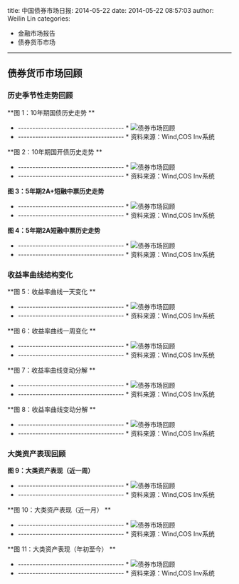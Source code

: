 title: 中国债券市场日报: 2014-05-22 
date: 2014-05-22 08:57:03 
author: Weilin Lin
categories:
- 金融市场报告
- 债券货币市场
---




## 债券货币市场回顾
### 历史季节性走势回顾




**图 1：10年期国债历史走势 ** 
* ------------------------------------- *
![债券市场回顾](/images/Yr10.png)
* ------------------------------------- *
资料来源：Wind,COS Inv系统

**图 2：10年期国开债历史走势 ** 
* ------------------------------------- *
![债券市场回顾](/images/Yr10_gk.png)
* ------------------------------------- *
资料来源：Wind,COS Inv系统

**图 3：5年期2A+短融中票历史走势** 
* ------------------------------------- *
![债券市场回顾](/images/Yr5_2ap_drzp.png)
* ------------------------------------- *
资料来源：Wind,COS Inv系统

**图 4：5年期2A短融中票历史走势** 
* ------------------------------------- *
![债券市场回顾](/images/Yr5_2a_drzp.png)
* ------------------------------------- *
资料来源：Wind,COS Inv系统


### 收益率曲线结构变化






**图 5：收益率曲线一天变化 ** 
* ------------------------------------- *
![债券市场回顾](/images/ycDiffDay.png)
* ------------------------------------- *
资料来源：Wind,COS Inv系统


**图 6：收益率曲线一周变化 ** 
* ------------------------------------- *
![债券市场回顾](/images/ycDiffWeek.png)
* ------------------------------------- *
资料来源：Wind,COS Inv系统

**图 7：收益率曲线变动分解 ** 
* ------------------------------------- *
![债券市场回顾](/images/ycDecompose2014.png)
* ------------------------------------- *
资料来源：Wind,COS Inv系统

**图 8：收益率曲线变动分解 ** 
* ------------------------------------- *
![债券市场回顾](/images/ycDecompose2008.png)
* ------------------------------------- *
资料来源：Wind,COS Inv系统

### 大类资产表现回顾


**图 9：大类资产表现（近一周）** 
* ------------------------------------- *
![债券市场回顾](/images/assetWeek.png)
* ------------------------------------- *
资料来源：Wind,COS Inv系统

**图 10：大类资产表现（近一月） ** 
* ------------------------------------- *
![债券市场回顾](/images/assetMonth.png)
* ------------------------------------- *
资料来源：Wind,COS Inv系统

**图 11：大类资产表现（年初至今） ** 
* ------------------------------------- *
![债券市场回顾](/images/assetYear.png)
* ------------------------------------- *
资料来源：Wind,COS Inv系统
